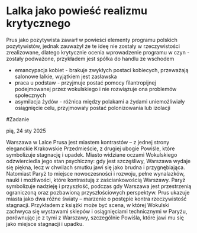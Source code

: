 # Lalka jako powieść realizmu krytycznego

Prus jako pozytywista zawarł w powieści elementy programu polskich pozytywistów, jednak zauważył że te ideę nie zostały w rzeczywistości zrealizowane, dlatego krytycznie ocenia wprowadzenie programu w czyn - zostały podważone, przykładem jest spółka do handlu ze wschodem

- emancypacja kobiet - brakuje zwykłych postaci kobiecych, przeważają salonowe lalkie, wyjątkiem jest zasławska
- praca u podstaw - przyjmuje postać pomocy filantropijnej podejmowanej przez wokulskiego i nie rozwiązuje ona problemów społecznych
- asymilacja żydów - różnica między polakami a żydami uniemożliwiały osiągnięcie celu, przyjmowały postać polonizowania lub izolacji

#Zadanie

pią, 24 sty 2025

Warszawa w Lalce Prusa jest miastem kontrastów – z jednej strony eleganckie Krakowskie Przedmieście, z drugiej ubogie Powiśle, które symbolizuje stagnację i upadek. Miasto widziane oczami Wokulskiego odzwierciedla jego stan psychiczny: gdy jest szczęśliwy, Warszawa wydaje się piękna, lecz w chwilach smutku jawi się jako brudna i przygnębiająca.
Natomiast Paryż to miejsce nowoczesności i rozwoju, pełne wynalazków, nauki i możliwości, które kontrastują z zaściankowością Warszawy.
Paryż symbolizuje nadzieję i przyszłość, podczas gdy Warszawa jest przestrzenią ograniczoną oraz pozbawioną przyszłościowych perspektyw. Prus ukazuje miasta jako dwa różne światy – marzenie o postępie kontra rzeczywistość stagnacji.
Przykładem z książki może być scena, w której Wokulski zachwyca się wystawami sklepów i osiągnięciami technicznymi w Paryżu, porównując je z tymi z Warszawy, szczególnie Powiśla, które jawi mu się jako miejsce stagnacji i upadku.
